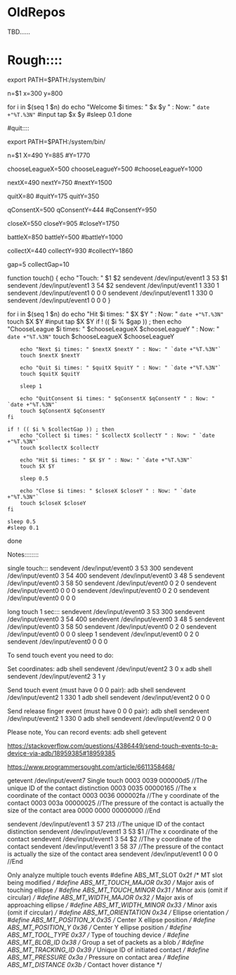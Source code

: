# OldRepos
TBD......





# Rough::::

export PATH=$PATH:/system/bin/

n=$1
x=300
y=800

for i in $(seq 1 $n)
do
    echo "Welcome $i times: " $x $y " : Now: " `date +"%T.%3N"`
    #input tap $x $y 
    #sleep 0.1
done





#quit::::

export PATH=$PATH:/system/bin/

n=$1
X=490
Y=885
#Y=1770

chooseLeagueX=500
chooseLeagueY=500
#chooseLeagueY=1000

nextX=490
nextY=750
#nextY=1500

quitX=80
#quitY=175
quitY=350

qConsentX=500
qConsentY=444
#qConsentY=950

closeX=550
closeY=905
#closeY=1750

battleX=850
battleY=500
#battleY=1000

collectX=440
collectY=930
#collectY=1860

gap=5
collectGap=10

function touch()
{
    echo "Touch: " $1 $2
    sendevent /dev/input/event1 3 53 $1
    sendevent /dev/input/event1 3 54 $2
    sendevent /dev/input/event1 1 330 1
    sendevent /dev/input/event1 0 0 0
    sendevent /dev/input/event1 1 330 0
    sendevent /dev/input/event1 0 0 0
}

for i in $(seq 1 $n)
do
    echo "Hit $i times: " $X $Y " : Now: " `date +"%T.%3N"`
    touch $X $Y
    #input tap $X $Y
    if ! (( $i % $gap )) ; then
        echo "ChooseLeague $i times: " $chooseLeagueX $chooseLeagueY " : Now: " `date +"%T.%3N"`
        touch $chooseLeagueX $chooseLeagueY

        echo "Next $i times: " $nextX $nextY " : Now: " `date +"%T.%3N"`
        touch $nextX $nextY

        echo "Quit $i times: " $quitX $quitY " : Now: " `date +"%T.%3N"`
        touch $quitX $quitY
        
        sleep 1
        
        echo "QuitConsent $i times: " $qConsentX $qConsentY " : Now: " `date +"%T.%3N"`
        touch $qConsentX $qConsentY
    fi
    
    if ! (( $i % $collectGap )) ; then
        echo "Collect $i times: " $collectX $collectY " : Now: " `date +"%T.%3N"`
        touch $collectX $collectY
        
        echo "Hit $i times: " $X $Y " : Now: " `date +"%T.%3N"`
        touch $X $Y
        
        sleep 0.5
        
        echo "Close $i times: " $closeX $closeY " : Now: " `date +"%T.%3N"`
        touch $closeX $closeY
    fi
    
    sleep 0.5
    #sleep 0.1
done












Notes::::::::


single touch:::
sendevent /dev/input/event0 3 53 300
sendevent /dev/input/event0 3 54 400
sendevent /dev/input/event0 3 48 5
sendevent /dev/input/event0 3 58 50
sendevent /dev/input/event0 0 2 0
sendevent /dev/input/event0 0 0 0
sendevent /dev/input/event0 0 2 0
sendevent /dev/input/event0 0 0 0


long touch 1 sec:::
sendevent /dev/input/event0 3 53 300
sendevent /dev/input/event0 3 54 400
sendevent /dev/input/event0 3 48 5
sendevent /dev/input/event0 3 58 50
sendevent /dev/input/event0 0 2 0
sendevent /dev/input/event0 0 0 0
sleep 1
sendevent /dev/input/event0 0 2 0
sendevent /dev/input/event0 0 0 0



To send touch event you need to do:

Set coordinates:
adb shell sendevent /dev/input/event2 3 0 x
adb shell sendevent /dev/input/event2 3 1 y

Send touch event (must have 0 0 0 pair):
adb shell sendevent /dev/input/event2 1 330 1
adb shell sendevent /dev/input/event2 0 0 0

Send release finger event (must have 0 0 0 pair):
adb shell sendevent /dev/input/event2 1 330 0
adb shell sendevent /dev/input/event2 0 0 0

Please note, You can record events:
adb shell getevent

https://stackoverflow.com/questions/4386449/send-touch-events-to-a-device-via-adb/18959385#18959385


https://www.programmersought.com/article/6611358468/

getevent /dev/input/event7
Single touch
0003 0039 000000d5 //The unique ID of the contact distinction
0003 0035 00000165 //The x coordinate of the contact
0003 0036 000002fa //The y coordinate of the contact
0003 003a 00000025 //The pressure of the contact is actually the size of the contact area
0000 0000 00000000 //End

sendevent /dev/input/event1 3 57 213 //The unique ID of the contact distinction
sendevent /dev/input/event1 3 53 $1 //The x coordinate of the contact
sendevent /dev/input/event1 3 54 $2 //The y coordinate of the contact
sendevent /dev/input/event1 3 58 37 //The pressure of the contact is actually the size of the contact area
sendevent /dev/input/event1 0 0 0 //End




Only analyze multiple touch events
#define ABS_MT_SLOT 0x2f /* MT slot being modified */
#define ABS_MT_TOUCH_MAJOR 0x30 /* Major axis of touching ellipse */
#define ABS_MT_TOUCH_MINOR 0x31 /* Minor axis (omit if circular) */
#define ABS_MT_WIDTH_MAJOR 0x32 /* Major axis of approaching ellipse */
#define ABS_MT_WIDTH_MINOR 0x33 /* Minor axis (omit if circular) */
#define ABS_MT_ORIENTATION 0x34 /* Ellipse orientation */
#define ABS_MT_POSITION_X 0x35 /* Center X ellipse position */
#define ABS_MT_POSITION_Y 0x36 /* Center Y ellipse position */
#define ABS_MT_TOOL_TYPE 0x37 /* Type of touching device */
#define ABS_MT_BLOB_ID 0x38 /* Group a set of packets as a blob */
#define ABS_MT_TRACKING_ID 0x39 /* Unique ID of initiated contact */
#define ABS_MT_PRESSURE 0x3a /* Pressure on contact area */
#define ABS_MT_DISTANCE 0x3b /* Contact hover distance */
